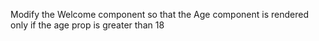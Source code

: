 Modify the Welcome component so that the Age component is rendered only if the age prop is greater than 18